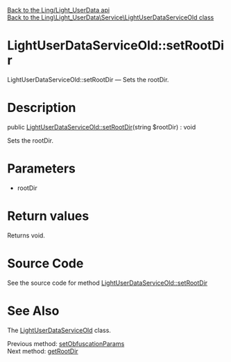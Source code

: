 [Back to the Ling/Light_UserData api](https://github.com/lingtalfi/Light_UserData/blob/master/doc/api/Ling/Light_UserData.md)<br>
[Back to the Ling\Light_UserData\Service\LightUserDataServiceOld class](https://github.com/lingtalfi/Light_UserData/blob/master/doc/api/Ling/Light_UserData/Service/LightUserDataServiceOld.md)


LightUserDataServiceOld::setRootDir
================



LightUserDataServiceOld::setRootDir — Sets the rootDir.




Description
================


public [LightUserDataServiceOld::setRootDir](https://github.com/lingtalfi/Light_UserData/blob/master/doc/api/Ling/Light_UserData/Service/LightUserDataServiceOld/setRootDir.md)(string $rootDir) : void




Sets the rootDir.




Parameters
================


- rootDir

    


Return values
================

Returns void.








Source Code
===========
See the source code for method [LightUserDataServiceOld::setRootDir](https://github.com/lingtalfi/Light_UserData/blob/master/Service/LightUserDataServiceOld.php#L1404-L1407)


See Also
================

The [LightUserDataServiceOld](https://github.com/lingtalfi/Light_UserData/blob/master/doc/api/Ling/Light_UserData/Service/LightUserDataServiceOld.md) class.

Previous method: [setObfuscationParams](https://github.com/lingtalfi/Light_UserData/blob/master/doc/api/Ling/Light_UserData/Service/LightUserDataServiceOld/setObfuscationParams.md)<br>Next method: [getRootDir](https://github.com/lingtalfi/Light_UserData/blob/master/doc/api/Ling/Light_UserData/Service/LightUserDataServiceOld/getRootDir.md)<br>

